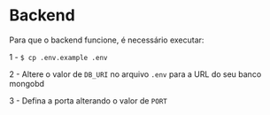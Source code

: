 # Backend

Para que o backend funcione, é necessário executar:

1 - `$ cp .env.example .env`

2 - Altere o valor de `DB_URI` no arquivo `.env` para a URL do seu banco mongobd

3 - Defina a porta alterando o valor de `PORT`
